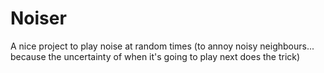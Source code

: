 # Noiser
A nice project to play noise at random times (to annoy noisy neighbours... because the uncertainty of when it's going to play next does the trick)

